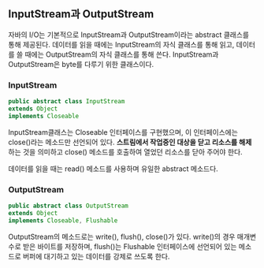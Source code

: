 ## InputStream과 OutputStream

자바의 I/O는 기본적으로 InputStream과 OutputStream이라는 abstract 클래스를 통해 제공된다. 데이터를 읽을 때에는 InputStream의 자식 클래스를 통해 읽고, 데이터를 쓸 때에는 OutputStream의 자식 클래스를 통해 쓴다. InputStream과 OutputStream은 byte를 다루기 위한 클래스이다.

### InputStream

```java
public abstract class InputStream
extends Object
implements Closeable
```

InputStream클래스는 Closeable 인터페이스를 구현했으며, 이 인터페이스에는 close()라는 메소드만 선언되어 있다. **스트림에서 작업중인 대상을 닫고 리소스를 해제**하는 것을 의미하고 close() 메소드를 호출하여 열었던 리소스를 닫아 주어야 한다.

데이터를 읽을 때는 read() 메소드를 사용하며 유일한 abstract 메소드다.

### OutputStream

```java
public abstract class OutputStream
extends Object
implements Closeable, Flushable
```

OutputStream의 메소드로는 write(), flush(), close()가 있다.
write()의 경우 매개변수로 받은 바이트를 저장하며, flush()는 Flushable 인터페이스에 선언되어 있는 메소드로 버퍼에 대기하고 있는 데이터를 강제로 쓰도록 한다.
